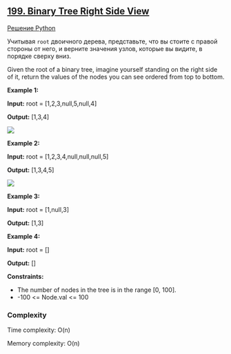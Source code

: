 ## [199. Binary Tree Right Side View](https://leetcode.com/problems/binary-tree-right-side-view/description/)

[Решение Python](https://leetcode.com/problems/binary-tree-right-side-view/submissions/989084003/)

Учитывая `root` двоичного дерева, представьте, что вы стоите с правой стороны от него, и верните значения узлов, которые вы видите, в порядке сверху вниз.

Given the root of a binary tree, imagine yourself standing on the right side of it, return the values of the nodes you can see ordered from top to bottom.

**Example 1:**

**Input:** root = [1,2,3,null,5,null,4]

**Output:** [1,3,4]

![](https://assets.leetcode.com/uploads/2024/11/24/tmpd5jn43fs-1.png)

**Example 2:**

**Input:** root = [1,2,3,4,null,null,null,5]

**Output:** [1,3,4,5]

![](https://assets.leetcode.com/uploads/2024/11/24/tmpkpe40xeh-1.png)

**Example 3:**

**Input:** root = [1,null,3]

**Output:** [1,3]

**Example 4:**

**Input:** root = []

**Output:** []

**Constraints:**

* The number of nodes in the tree is in the range [0, 100].
* -100 <= Node.val <= 100

### Complexity
Time complexity: O(n)

Memory complexity: O(n)


